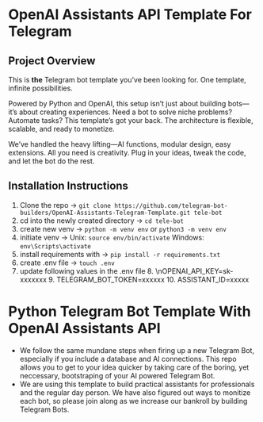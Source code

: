 # OpenAI Assistants API Template For Telegram

## Project Overview

This is **the** Telegram bot template you’ve been looking for. One template, infinite possibilities. 

Powered by Python and OpenAI, this setup isn’t just about building bots—it’s about creating experiences. Need a bot to solve niche problems? Automate tasks? This template’s got your back. The architecture is flexible, scalable, and ready to monetize.

We’ve handled the heavy lifting—AI functions, modular design, easy extensions. All you need is creativity. Plug in your ideas, tweak the code, and let the bot do the rest.

## Installation Instructions

1. Clone the repo -> `git clone https://github.com/telegram-bot-builders/OpenAI-Assistants-Telegram-Template.git tele-bot`
2. cd into the newly created directory -> `cd tele-bot`
3. create new venv -> `python -m venv env` or `python3 -m venv env`
4. initiate venv -> Unix: `source env/bin/activate` Windows: `env\Scripts\activate`
5. install requirements with -> `pip install -r requirements.txt`
6. create .env file -> `touch .env`
7. update following values in the .env file
   8. \nOPENAI_API_KEY=sk-xxxxxxx
   9. TELEGRAM_BOT_TOKEN=xxxxxx
   10. ASSISTANT_ID=xxxxx

# Python Telegram Bot Template With OpenAI Assistants API
- We follow the same mundane steps when firing up a new Telegram Bot, especially if you include a database and AI connections. This repo allows you to get to your idea quicker by taking care of the boring, yet neccessary, bootstraping of your AI powered Telegram Bot.
- We are using this template to build practical assistants for professionals and the regular day person. We have also figured out ways to monitize each bot, so please join along as we increase our bankroll by building Telegram Bots.
 
